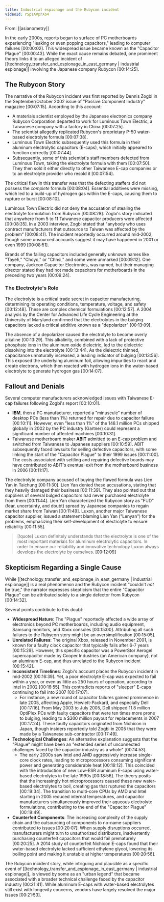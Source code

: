 ```yaml
---
title: Industrial espionage and the Rubycon incident
videoId: rSpzAVpnXo4
---
```


From: [[asianometry]] <br/> 

In the early 2000s, reports began to surface of PC motherboards experiencing "leaking or even popping capacitors," leading to computer failures [00:00:02]. This widespread issue became known as the "Capacitor Plague" [00:00:43]. While the exact cause remains debated, one prominent theory links it to an alleged incident of [[technology_transfer_and_espionage_in_east_germany | industrial espionage]] involving the Japanese company Rubycon [00:14:25].

## The Rubycon Story

The narrative of the Rubycon incident was first reported by Dennis Zogbi in the September/October 2002 issue of "Passive Component Industry" magazine [00:07:15]. According to this account:
*   A materials scientist employed by the Japanese electronics company Rubycon Corporation departed to work for Luminous Town Electric, a Taiwanese company with a factory in China [00:07:25].
*   The scientist allegedly replicated Rubycon's proprietary P-50 water-based electrolyte formula [00:07:38].
*   Luminous Town Electric subsequently used this formula in their aluminum electrolytic capacitors (E-caps), which initially appeared to function correctly [00:07:44].
*   Subsequently, some of this scientist's staff members defected from Luminous Town, taking the electrolyte formula with them [00:07:50]. They then sold it either directly to other Taiwanese E-cap companies or to an electrolyte provider who resold it [00:07:54].

The critical flaw in this transfer was that the defecting staffers did not possess the *complete* formula [00:08:04]. Essential additives were missing, which led to a build-up of hydrogen gas within the E-caps, causing them to rupture or burst [00:08:10].

Luminous Town Electric did not deny the accusation of stealing the electrolyte formulation from Rubycon [00:08:28]. Zogbi's story indicated that anywhere from 5 to 11 Taiwanese capacitor producers were affected [00:08:35]. In a 2003 interview, Zogbi stated that "anybody who uses contract manufacturers that outsource to Taiwan was affected by the problem" [00:08:41]. The incident reportedly occurred around mid-2002, though some unsourced accounts suggest it may have happened in 2001 or even 1999 [00:08:51].

Brands of the failing capacitors included generally unknown names like "Tayeh," "Choyo," or "Chhsi," and some were unmarked [00:09:12]. One company, Jackcon Capacitor Electronics, was named, but their managing director stated they had not made capacitors for motherboards in the preceding two years [00:09:24].

### The Electrolyte's Role

The electrolyte is a critical trade secret in capacitor manufacturing, determining its operating conditions, temperature, voltage, and safety [00:12:48]. These are complex chemical formulations [00:12:57]. A 2004 analysis by the Center for Advanced Life Cycle Engineering at the University of Maryland confirmed that the electrolytes in the bulging capacitors lacked a critical additive known as a "depolarizer" [00:13:09].

The absence of a depolarizer caused the electrolyte to become overly alkaline [00:13:29]. This alkalinity, combined with a lack of protective phosphate ions in the aluminum oxide dielectric, led to the dielectric dissolving into the electrolyte [00:13:44]. As the dielectric thinned, capacitance unnaturally increased, a leading indicator of bulging [00:13:56]. This exposed the underlying aluminum foil, allowing impurities to react and create electrons, which then reacted with hydrogen ions in the water-based electrolyte to generate hydrogen gas [00:14:07].

## Fallout and Denials

Several computer manufacturers acknowledged issues with Taiwanese E-cap failures following Zogbi's report [00:10:01].
*   **IBM**, then a PC manufacturer, reported a "minuscule" number of desktop PCs (less than 1%) returned for repair due to capacitor failure [00:10:11]. However, even "less than 1%" of the 148.1 million PCs shipped globally in 2002 by the PC industry (Gartner) could represent a significant number of affected machines [00:10:31].
*   Taiwanese motherboard maker **ABIT** admitted to an E-cap problem and switched from Taiwanese to Japanese suppliers [00:10:59]. ABIT subsequently faced lawsuits for selling defective capacitors, with some linking the start of the "Capacitor Plague" to their 1999 issues [00:11:00]. The costs associated with settling and repairing defective boards may have contributed to ABIT's eventual exit from the motherboard business in 2006 [00:11:17].

The electrolyte company accused of buying the flawed formula was Lien Yan in Taichung [00:11:30]. Lien Yan denied these accusations, stating that they heavily damaged their business [00:11:39]. They also pointed out that suppliers of several bulged capacitors had never purchased electrolyte from them [00:11:44]. Lien Yan characterized the Rubycon story as "FUD" (fear, uncertainty, and doubt) spread by Japanese companies to regain market share from Taiwan [00:11:49]. Luxon, another major Taiwanese capacitor supplier, issued a statement blaming Lien Yan ("Lenyan") for the problems, emphasizing their self-development of electrolyte to ensure reliability [00:11:55].

> [!quote]
> Luxon definitely understands that the electrolyte is one of the most important materials for aluminum electrolytic capacitors. In order to ensure our reliability and innovative technology Luxon always develops the electrolyte by ourselves. <a class="yt-timestamp" data-t="00:12:09">[00:12:09]</a>

## Skepticism Regarding a Single Cause

While [[technology_transfer_and_espionage_in_east_germany | industrial espionage]] is a real phenomenon and the Rubycon incident "couldn't *not* be true," the narrator expresses skepticism that the entire "Capacitor Plague" can be attributed solely to a single defector from Rubycon [00:14:32].

Several points contribute to this doubt:
*   **Widespread Nature**: The "Plague" reportedly affected a wide array of electronics beyond PC motherboards, including audio equipment, Samsung monitors, and Xbox consoles [00:15:00]. Attributing all such failures to the Rubycon story might be an oversimplification [00:15:05].
*   **Unrelated Failures**: The original Xbox, released in November 2001, is known for a faulty clock capacitor that typically fails after 6-7 years [00:15:29]. However, this specific capacitor was a PowerStor Aerogel supercapacitor made by Cooper Industries (an American company), not an aluminum E-cap, and thus unrelated to the Rubycon incident [00:15:42].
*   **Inconsistent Timelines**: Zogbi's account places the Rubycon incident in mid-2002 [00:16:39]. Yet, a poor electrolyte E-cap was expected to fail within a year, or even as little as 250 hours of operation, according to Intel in 2002 [00:16:55]. This contradicts reports of "sleeper" E-caps continuing to fail into 2007 [00:17:07].
    *   For instance, a new round of capacitor failures gained prominence in late 2005, affecting Apple, Hewlett-Packard, and especially Dell [00:17:16]. From May 2003 to July 2005, Dell shipped 11.8 million OptiPlex PCs with faulty capacitors that were ten times more prone to bulging, leading to a $300 million payout for replacements in 2007 [00:17:24]. These faulty capacitors originated from Nichicon in Japan, though insiders reportedly told Zogbi in 2005 that they were made by a Taiwanese sub-contractor [00:17:49].
*   **Technological Challenges**: An alternative explanation suggests that the "Plague" might have been an "extended series of unconnected challenges faced by the capacitor industry as a whole" [00:14:53].
    *   The early 2000s saw Intel and AMD aggressively increase single-core clock rates, leading to microprocessors consuming significant power and generating considerable heat [00:19:12]. This coincided with the introduction of new Low-ESR aluminum E-caps using water-based electrolytes in the late 1990s [00:18:56]. The theory posits that the increasingly hot microprocessors caused these new water-based electrolytes to boil, creating gas that ruptured the capacitors [00:19:34]. The transition to multi-core CPUs by AMD and Intel starting in 2005 reduced internal temperatures, and capacitor manufacturers simultaneously improved their aqueous electrolyte formulations, contributing to the end of the "Capacitor Plague" [00:19:49].
*   **Counterfeit Components**: The increasing complexity of the supply chain and the outsourcing of components to no-name suppliers contributed to issues [00:20:07]. When supply disruptions occurred, manufacturers might turn to unauthorized distributors, inadvertently purchasing counterfeit capacitors that would fail prematurely [00:20:25]. A 2014 study of counterfeit Nichicon E-caps found that their water-based electrolyte lacked sufficient ethylene glycol, lowering its boiling point and making it unstable at higher temperatures [00:20:56].

The Rubycon incident story, while intriguing and plausible as a specific event of [[technology_transfer_and_espionage_in_east_germany | industrial espionage]], is viewed by some as an "urban legend" that became associated with a broader technical challenge faced by the capacitor industry [00:21:41]. While aluminum E-caps with water-based electrolytes still exist with longevity concerns, vendors have largely resolved the major issues [00:21:53].